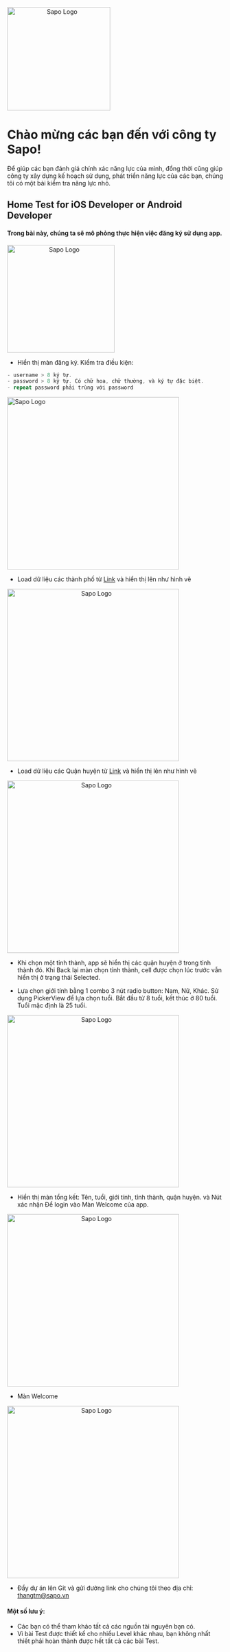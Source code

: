 <img style="display:block; text-align:center" src="https://raw.githubusercontent.com/sapo-tech/home_test_mobile/master/Sapo-logo-noel.png" alt="Sapo Logo" max-width="100%" height="240px"/> 

# Chào mừng các bạn đến với công ty Sapo! 

Để giúp các bạn đánh giá chính xác năng lực của mình, đồng thời cũng giúp công ty xây dựng kế hoạch sử dụng, phát triển năng lực của các bạn, chúng tôi có một bài kiểm tra năng lực nhỏ. 

## Home Test for iOS Developer or Android Developer

#### Trong bài này, chúng ta sẽ mô phỏng thực hiện việc đăng ký sử dụng app.
<img style="display:block; text-align:center" src="https://raw.githubusercontent.com/sapo-tech/home_test_mobile/master/0.%20Overview.png" alt="Sapo Logo" max-width="100%" height="250px"/> 

* Hiển thị màn đăng ký. Kiểm tra điều kiện:  
```swift
- username > 8 ký tự.
- password > 8 ký tự. Có chữ hoa, chữ thường, và ký tự đặc biệt.
- repeat password phải trùng với password
```
<img  src="https://raw.githubusercontent.com/sapo-tech/home_test_mobile/master/1.%20Username%20Password.jpg" alt="Sapo Logo" max-width="100%" height="400px"/> 

* Load dữ liệu các thành phố từ [Link](https://raw.githubusercontent.com/sapo-tech/home_test_mobile/master/Cities.json) và hiển thị lên như hình vẽ 
<img style="display:block; text-align:center" src="https://raw.githubusercontent.com/sapo-tech/home_test_mobile/master/2.%20City%20Selection.jpg" alt="Sapo Logo" max-width="100%" height="400px"/> 

* Load dữ liệu các Quận huyện từ [Link](https://raw.githubusercontent.com/sapo-tech/home_test_mobile/master/Districts.json) và hiển thị lên như hình vẽ 

<img style="display:block; text-align:center" src="https://raw.githubusercontent.com/sapo-tech/home_test_mobile/master/3.%20Dictrict%20Selection.jpg" alt="Sapo Logo" max-width="100%" height="400px"/>


* Khi chọn một tỉnh thành, app sẽ hiển thị các quận huyện ở trong tỉnh thành đó. Khi Back lại màn chọn tỉnh thành, cell được chọn lúc trước vẫn hiển thị ở trạng thái Selected.

* Lựa chọn giới tính bằng 1 combo 3 nút radio button: Nam, Nữ, Khác. Sử dụng PickerView để lựa chọn tuổi. Bắt đầu từ 8 tuổi, kết thúc ở 80 tuổi. Tuổi mặc định là 25 tuổi.
<img style="display:block; text-align:center" src="https://raw.githubusercontent.com/sapo-tech/home_test_mobile/master/4.%20General%20Selection.jpg" alt="Sapo Logo" max-width="100%" height="400px"/>

* Hiển thị màn tổng kết: Tên, tuổi, giới tính, tỉnh thành, quận huyện. và Nút xác nhận Để login vào Màn Welcome của app. 
<img style="display:block; text-align:center" src="https://raw.githubusercontent.com/sapo-tech/home_test_mobile/master/5.%20Overall.jpg" alt="Sapo Logo" max-width="100%" height="400px"/>

* Màn Welcome 
<img style="display:block; text-align:center" src="https://raw.githubusercontent.com/sapo-tech/home_test_mobile/master/6.%20welcome.jpg" alt="Sapo Logo" max-width="100%" height="400px"/>


* Đẩy dự án lên Git và gửi đường link cho chúng tôi theo địa chỉ: thangtm@sapo.vn

#### Một số lưu ý:
* Các bạn có thể tham khảo tất cả các nguồn tài nguyên bạn có.
* Vì bài Test được thiết kế cho nhiều Level khác nhau, bạn không nhất thiết phải hoàn thành được hết tất cả các bài Test.
